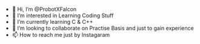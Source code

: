 - 👋 Hi, I’m @ProbotXFalcon
- 👀 I’m interested in Learning Coding Stuff
- 🌱 I’m currently learning C & C++
- 💞️ I’m looking to collaborate on Practise Basis and just to gain experience
- 📫 How to reach me just by Instagaram

<!---
ProbotXFalcon/ProbotXFalcon is a ✨ special ✨ repository because its `README.md` (this file) appears on your GitHub profile.
You can click the Preview link to take a look at your changes.
--->
